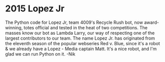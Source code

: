 # 2015 Lopez Jr
The Python code for Lopez Jr, team 4009's Recycle Rush bot, now award-winning, totes official and tested
in the heat of two competitions.
The masses know our bot as Lambda Larry, our way of respecting one of the largest contributors
to our team.
The name Lopez Jr. has originated from the eleventh season of the popular
webseries Red v. Blue, since it's a robot & we already have a Lopez - Media
captain Matt. It's a nice robot, and I'm glad we can run Python on it.
-Nik
